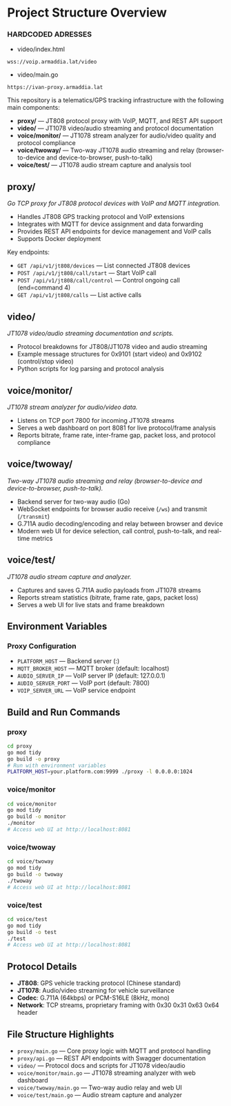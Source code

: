 # Project Structure Overview

### HARDCODED ADRESSES

- video/index.html
```
wss://voip.armaddia.lat/video
```

- video/main.go
```
https://ivan-proxy.armaddia.lat
```

This repository is a telematics/GPS tracking infrastructure with the following main components:

- **proxy/** — JT808 protocol proxy with VoIP, MQTT, and REST API support
- **video/** — JT1078 video/audio streaming and protocol documentation
- **voice/monitor/** — JT1078 stream analyzer for audio/video quality and protocol compliance
- **voice/twoway/** — Two-way JT1078 audio streaming and relay (browser-to-device and device-to-browser, push-to-talk)
- **voice/test/** — JT1078 audio stream capture and analysis tool

## proxy/
*Go TCP proxy for JT808 protocol devices with VoIP and MQTT integration.*

- Handles JT808 GPS tracking protocol and VoIP extensions
- Integrates with MQTT for device assignment and data forwarding
- Provides REST API endpoints for device management and VoIP calls
- Supports Docker deployment

Key endpoints:
- `GET /api/v1/jt808/devices` — List connected JT808 devices
- `POST /api/v1/jt808/call/start` — Start VoIP call
- `POST /api/v1/jt808/call/control` — Control ongoing call (end=command 4)
- `GET /api/v1/jt808/calls` — List active calls

## video/
*JT1078 video/audio streaming documentation and scripts.*

- Protocol breakdowns for JT808/JT1078 video and audio streaming
- Example message structures for 0x9101 (start video) and 0x9102 (control/stop video)
- Python scripts for log parsing and protocol analysis

## voice/monitor/
*JT1078 stream analyzer for audio/video data.*

- Listens on TCP port 7800 for incoming JT1078 streams
- Serves a web dashboard on port 8081 for live protocol/frame analysis
- Reports bitrate, frame rate, inter-frame gap, packet loss, and protocol compliance

## voice/twoway/
*Two-way JT1078 audio streaming and relay (browser-to-device and device-to-browser, push-to-talk).* 

- Backend server for two-way audio (Go)
- WebSocket endpoints for browser audio receive (`/ws`) and transmit (`/transmit`)
- G.711A audio decoding/encoding and relay between browser and device
- Modern web UI for device selection, call control, push-to-talk, and real-time metrics

## voice/test/
*JT1078 audio stream capture and analyzer.*

- Captures and saves G.711A audio payloads from JT1078 streams
- Reports stream statistics (bitrate, frame rate, gaps, packet loss)
- Serves a web UI for live stats and frame breakdown

## Environment Variables

### Proxy Configuration
- `PLATFORM_HOST` — Backend server (<host>:<port>)
- `MQTT_BROKER_HOST` — MQTT broker (default: localhost)
- `AUDIO_SERVER_IP` — VoIP server IP (default: 127.0.0.1)
- `AUDIO_SERVER_PORT` — VoIP port (default: 7800)
- `VOIP_SERVER_URL` — VoIP service endpoint

## Build and Run Commands

### proxy
```bash
cd proxy
go mod tidy
go build -o proxy
# Run with environment variables
PLATFORM_HOST=your.platform.com:9999 ./proxy -l 0.0.0.0:1024
```

### voice/monitor
```bash
cd voice/monitor
go mod tidy
go build -o monitor
./monitor
# Access web UI at http://localhost:8081
```

### voice/twoway
```bash
cd voice/twoway
go mod tidy
go build -o twoway
./twoway
# Access web UI at http://localhost:8081
```

### voice/test
```bash
cd voice/test
go mod tidy
go build -o test
./test
# Access web UI at http://localhost:8081
```

## Protocol Details

- **JT808**: GPS vehicle tracking protocol (Chinese standard)
- **JT1078**: Audio/video streaming for vehicle surveillance
- **Codec**: G.711A (64kbps) or PCM-S16LE (8kHz, mono)
- **Network**: TCP streams, proprietary framing with 0x30 0x31 0x63 0x64 header

## File Structure Highlights

- `proxy/main.go` — Core proxy logic with MQTT and protocol handling
- `proxy/api.go` — REST API endpoints with Swagger documentation
- `video/` — Protocol docs and scripts for JT1078 video/audio
- `voice/monitor/main.go` — JT1078 streaming analyzer with web dashboard
- `voice/twoway/main.go` — Two-way audio relay and web UI
- `voice/test/main.go` — Audio stream capture and analyzer